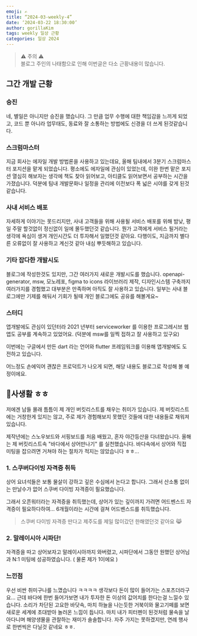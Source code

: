 ```yaml
---
emoji: ✍️
title: “2024-03-weekly-4”  
date: ‘2024-03-22 18:30:00’  
author: gorillaKim
tags: weekly 일상 근황  
categories: 일상 2024
---
```


> ⚠️ 주의 ⚠️  
> 블로그 주인의 나태함으로 인해 이번글은 다소 근황내용이 많습니다.

## 그간 개발 근황
### 승진
네, 별일은 아니지만 승진을 했습니다. 그 만큼 업무 수행에 대한 책임감을 느끼게 되었고, 코드 뿐 아니라 업무태도, 동료와 잘 소통하는 방법에도 신경을 더 쓰게 된것같습니다. 

### 스크럼마스터
지금 회사는 에자일 개발 방법론을 사용하고 있는데요, 올해 팀내에서 3분기 스크럼마스터 포지션을 맡게 되었습니다. 평소에도 에자일에 관심이 있었는데, 이완 한번 맡은 포지션 열심히 해보자는 생각에 책도 찾아 읽어보고, 아티클도 읽어보면서 공부하는 시간을 가졌습니다. 덕분에 팀내 개발문화나 일정을 관리에 이전보다 폭 넓은 시야를 갖게 된것 같습니다.

### 사내 서비스 배포
자세하게 이야기는 못드리지만, 사내 고객들을 위해 사용될 서비스 배포를 위해 밤낮, 평일 주말 할것없이 정신없이 일에 몰두했던것 같습니다. 뭔가 고객에게 서비스 될거라는 생각에 욕심이 생겨 개인시간도 더 투자해서 일했던것 같아요.
다행이도, 지금까지 별다른 오류없이 잘 사용하고 계신것 같아 내심 뿌듯해하고 있습니다.

### 기타 잡다한 개발시도
블로그에 작성한것도 있지만, 그간 여러가지 새로운 개발시도를 했습니다. 
openapi-generator, msw, 모노레포, figma to icons 라이브러리 제작, 디자인시스템 구축까지 여러가지를 경험했고 대부분은 만족하며 아직도 잘 사용하고 있습니다. 일부는 사내 블로그에만 기제를 해둬서 기회가 될때 개인 블로그에도 공유를 해볼게요~

### 스터디
앱개발에도 관심이 있던터라 2021 년부터 serviceworker 를 이용한 프로그레시브 웹앱도 공부를 계속하고 있었어요. (덕분에 msw를 일찍 접하고 잘 사용하고 있구요)

이번에는 구글에서 만든 dart 라는 언어와 flutter 프레임워크를 이용해 앱개발에도 도전하고 있습니다.

어느정도 손에익어 괜찮은 프로덕트가 나오게 되면, 해당 내용도 블로그로 작성해 볼 예정이에요.


## 사생활 ㅎㅎ
저에겐 남들 몰래 틈틈이 제 개인 버킷리스트를 채우는 취미가 있습니다. 제 버킷리스트에는 거창한게 있지는 않고, 주로 제가 경험해보지 못했던 것들에 대한 내용들로 채워져 있습니다. 

제작년에는 스노우보드와 서핑보드를 처음 배웠고,  혼자 야간등산을 다녀왔습니다. 올해는 제 버킷리스트속 "바다에서 상어만나기" 를 실천했습니다. 바다속에서 상어와 직접 미팅을 잡으려면 거쳐야 하는 절차가 적지는 않았습니다 ㅎㅎ...

### 1. 스쿠버다이빙 자격증 취득
상어 요녀석들은 보통 물살이 강하고 깊은 수심에서 논다고 합니다. 그래서 산소통 없이는 만날수가 없어 스쿠버 다이빙 자격증이 필요했습니다.

그래서 오픈워터라는 자격증을 취득했는데, 상어가 있는 깊이까지 가려면 어드벤스드 자격증이 필요하다하여... 6개월이라는 시간에 걸쳐 어드벤스드를 취득했습니다.
> 스쿠버 다이빙 자격증 딴다고 제주도를 제일 많이갔던 한해였던것 같아요 😹

### 2. 말레이시아 시파단!
자격증을 따고 상어보자고 말레이시아까지 와버렸고, 시파단에서 그동안 원했던 상어님과 N:1 미팅에 성공하였습니다. ( 물론 제가 1이에요 )

### 느낀점
우선 비싼 취미구나를 느꼈습니다 ㅋㅋㅋㅋ 생각보다 돈이 많이 들어가는 스포츠더라구요...
근데 바다에 한번 들어가보면 내가 투자한 돈 이상의 값어치를 한다는걸 느낄수 있습니다.
소리가 차단된 고요한 바닷속, 마치 하늘을 나는듯한 거북이와 물고기떼를 보면 새로운 세계에 초대받아 놀러온 느낌이 듭니다. 마치 내가 피터펜이 된것처럼 물속을 날아다니며 해양생물을 관찰하는 재미가 솔솔합니다.
자주 가지는 못하겠지만, 연례 행사로 한번씩은 다닐것 같네요 ㅎㅎ.
<!--stackedit_data:
eyJoaXN0b3J5IjpbMTU5Njc4OTE4M119
-->